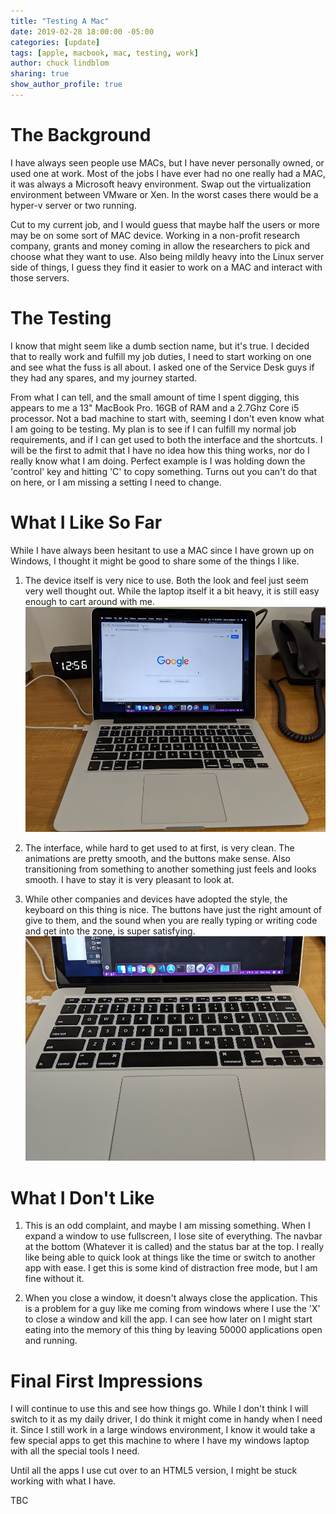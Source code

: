 ```yaml
---
title: "Testing A Mac"
date: 2019-02-28 18:00:00 -05:00
categories: [update]
tags: [apple, macbook, mac, testing, work]
author: chuck lindblom
sharing: true
show_author_profile: true
---
```


# The Background

I have always seen people use MACs, but I have never personally owned, or used one at work. Most of the jobs I have ever had no one really had a MAC, it was always a Microsoft heavy environment. Swap out the virtualization environment between VMware or Xen. In the worst cases there would be a hyper-v server or two running.

<!--more-->

Cut to my current job, and I would guess that maybe half the users or more may be on some sort of MAC device. Working in a non-profit research company, grants and money coming in allow the researchers to pick and choose what they want to use. Also being mildly heavy into the Linux server side of things, I guess they find it easier to work on a MAC and interact with those servers.

# The Testing

I know that might seem like a dumb section name, but it's true. I decided that to really work and fulfill my job duties, I need to start working on one and see what the fuss is all about. I asked one of the Service Desk guys if they had any spares, and my journey started.

From what I can tell, and the small amount of time I spent digging, this appears to me a 13" MacBook Pro. 16GB of RAM and a 2.7Ghz Core i5 processor. Not a bad machine to start with, seeming I don't even know what I am going to be testing. My plan is to see if I can fulfill my normal job requirements, and if I can get used to both the interface and the shortcuts. I will be the first to admit that I have no idea how this thing works, nor do I really know what I am doing. Perfect example is I was holding down the 'control' key and hitting 'C' to copy something. Turns out you can't do that on here, or I am missing a setting I need to change.

# What I Like So Far

While I have always been hesitant to use a MAC since I have grown up on Windows, I thought it might be good to share some of the things I like. 

1. The device itself is very nice to use. Both the look and feel just seem very well thought out. While the laptop itself it a bit heavy, it is still easy enough to cart around with me.
<a href="/images/macbook.jpg"><img src="/images/macbook.jpg" alt=""></a>

2. The interface, while hard to get used to at first, is very clean. The animations are pretty smooth, and the buttons make sense. Also transitioning from something to another something just feels and looks smooth. I have to stay it is very pleasant to look at. 

3. While other companies and devices have adopted the style, the keyboard on this thing is nice. The buttons have just the right amount of give to them, and the sound when you are really typing or writing code and get into the zone, is super satisfying. 
<a href="/images/mac_keyboard.jpg"><img src="/images/mac_keyboard.jpg" alt=""></a>

# What I Don't Like

1. This is an odd complaint, and maybe I am missing something. When I expand a window to use fullscreen, I lose site of everything. The navbar at the bottom (Whatever it is called) and the status bar at the top. I really like being able to quick look at things like the time or switch to another app with ease. I get this is some kind of distraction free mode, but I am fine without it.

2. When you close a window, it doesn't always close the application. This is a problem for a guy like me coming from windows where I use the 'X' to close a window and kill the app. I can see how later on I might start eating into the memory of this thing by leaving 50000 applications open and running.

# Final First Impressions

I will continue to use this and see how things go. While I don't think I will switch to it as my daily driver, I do think it might come in handy when I need it. Since I still work in a large windows environment, I know it would take a few special apps to get this machine to where I have my windows laptop with all the special tools I need.

Until all the apps I use cut over to an HTML5 version, I might be stuck working with what I have.

TBC
